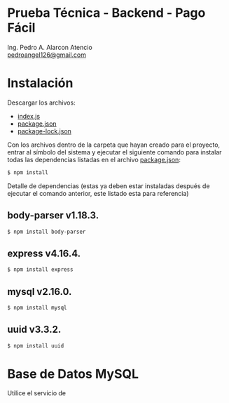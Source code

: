 # Prueba Técnica - Backend - Pago Fácil
Ing. Pedro A. Alarcon Atencio <br>
pedroangel126@gmail.com
# Instalación
Descargar los archivos: 
- <a href="https://github.com/pedroangel/PagoFacil/blob/master/index.js" target="_blank">index.js</a>
- <a href="https://github.com/pedroangel/PagoFacil/blob/master/package.json" target="_blank">package.json</a>
- <a href="https://github.com/pedroangel/PagoFacil/blob/master/package-lock.json" target="_blank">package-lock.json</a>

Con los archivos dentro de la carpeta que hayan creado para el proyecto, entrar al símbolo del sistema y ejecutar el siguiente comando para instalar todas las dependencias listadas en el archivo <a href="https://github.com/pedroangel/PagoFacil/blob/master/package.json" target="_blank">package.json</a>:
```sh
$ npm install
```
Detalle de dependencias (estas ya deben estar instaladas después de ejecutar el comando anterior, este listado esta para referencia)
## body-parser v1.18.3.
```sh
$ npm install body-parser
```
## express v4.16.4.
```sh
$ npm install express
```
## mysql v2.16.0.
```sh
$ npm install mysql
```
## uuid v3.3.2.
```sh
$ npm install uuid
```
# Base de Datos MySQL
Utilice el servicio de
